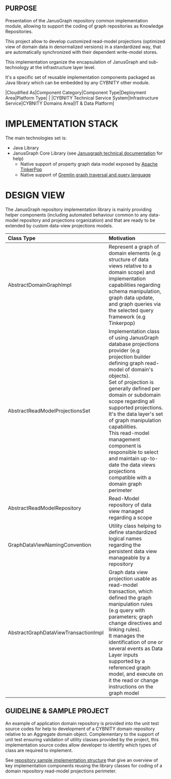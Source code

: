 ## PURPOSE
Presentation of the JanusGraph repository common implementation module, allowing to support the coding of graph repositories as Knowledge Repositories.

This project allow to develop customized read-model projections (optimized view of domain data in denormalized versions) in a standardized way, that are automatically synchronized with their dependent write-model stores.

This implementation organize the encapsulation of JanusGraph and sub-technology at the infrastructure layer level.

It's a specific set of reusable implementation components packaged as Java library which can be embedded by any CYBNITY other module.

|Cloudified As|Component Category|Component Type|Deployment Area|Platform Type|
| |CYBNITY Technical Service System|Infrastructure Service|CYBNITY Domains Area|IT & Data Platform|

# IMPLEMENTATION STACK
The main technologies set is:
- Java Library
- JanusGraph Core Library (see [Janusgraph technical documentation](https://docs.janusgraph.org/) for help)
  - Native support of property graph data model exposed by [Apache TinkerPop](https://tinkerpop.apache.org/)
  - Native support of [Gremlin graph traversal and query language](https://tinkerpop.apache.org/gremlin.html)

# DESIGN VIEW
The JanusGraph repository implementation library is mainly providing helper components (including automated behaviour common to any data-model repository and projections organization) and that are ready to be extended by custom data-view projections models.

| Class Type                           | Motivation                                                                                                                                                                                                                                                                                                                                                                                                                                                                                 |
|:-------------------------------------|:-------------------------------------------------------------------------------------------------------------------------------------------------------------------------------------------------------------------------------------------------------------------------------------------------------------------------------------------------------------------------------------------------------------------------------------------------------------------------------------------|
| AbstractDomainGraphImpl              | Represent a graph of domain elements (e.g structure of data views relative to a domain scope) and implementation capabilities regarding schema manipulation, graph data update, and graph queries via the selected query framework (e.g Tinkerpop)                                                                                                                                                                                                                                         |
| AbstractReadModelProjectionsSet      | Implementation class of using JanusGraph database projections provider (e.g projection builder defining graph read-model of domain's objects).<br> Set of projection is generally defined per domain or subdomain scope regarding all supported projections.<br>It's the data layer's set of graph manipulation capabilities.<br>This read-model management component is responsible to select and maintain up-to-date the data views projections compatible with a domain graph perimeter |
| AbstractReadModelRepository          | Read-Model repository of data view managed regarding a scope                                                                                                                                                                                                                                                                                                                                                                                                                               |
| GraphDataViewNamingConvention        | Utility class helping to define standardized logical names regarding the persistent data view manageable by a repository                                                                                                                                                                                                                                                                                                                                                                   |
| AbstractGraphDataViewTransactionImpl | Graph data view projection usable as read-model transaction, which defined the graph manipulation rules (e.g query with parameters; graph change directives and linking rules).<br>It manages the identification of one or several events as Data Layer inputs supported by a referenced graph model, and execute on it the read or change instructions on the graph model                                                                                                                 |

## GUIDELINE & SAMPLE PROJECT
An example of application domain repository is provided into the unit test source codes for help to development of a CYBNITY domain repository relative to an Aggregate domain object.
Complementary to the support of unit test ensuring validation of utility classes provided by the project, this implementation source codes allow developer to identify which types of class are required to implement.

See [repository sample implementation structure](designview-read-model-repository-sample-models.md) that give an overview of key implementation components reusing the library classes for coding of a domain repository read-model projections perimeter.